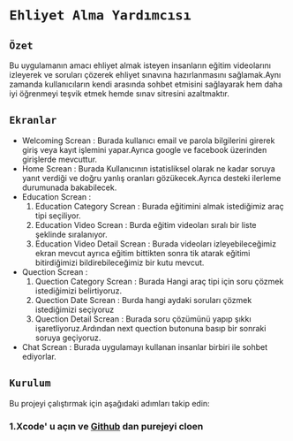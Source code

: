 # `Ehliyet Alma Yardımcısı`

## ``Özet``
Bu uygulamanın amacı ehliyet almak isteyen insanların eğitim videolarını izleyerek ve soruları çözerek ehliyet sınavına hazırlanmasını sağlamak.Aynı zamanda kullanıcıların kendi arasında sohbet etmisini sağlayarak hem daha iyi öğrenmeyi teşvik etmek hemde sınav sitresini azaltmaktır. 

## ``Ekranlar``
- Welcoming Screan : 
    Burada kullanıcı email ve parola bilgilerini girerek giriş veya kayıt işlemini yapar.Ayrıca google ve facebook üzerinden girişlerde mevcuttur.
- Home Screan : 
    Burada Kullanıcının istatisliksel olarak ne kadar soruya yanıt verdiği ve doğru yanlış oranları gözükecek.Ayrıca desteki ilerleme durumunada bakabilecek.
- Education Screan : 
    1. Education Category Screan : 
    Burada eğitimini almak istediğimiz araç tipi seçiliyor.
    2. Education Video Screan : 
    Burda eğitim videoları sıralı bir liste şeklinde sıralanıyor.
    3. Education Video Detail Screan : 
    Burada videoları izleyebileceğimiz ekran mevcut ayrıca eğitim bittikten sonra tik atarak eğitimi bitirdiğimizi bildirebileceğimiz bir kutu mevcut.
- Quection Screan :
    1. Quection Category Screan :
     Burada Hangi araç tipi için soru çözmek istediğimizi belirtiyoruz.
    2. Quection Date Screan : 
    Burda hangi aydaki soruları çözmek istediğimizi seçiyoruz
    3. Quection Detail Screan : 
    Burada soru çözümünü yapıp şıkkı işaretliyoruz.Ardından next quection butonuna basıp bir sonraki soruya geçiyoruz.
- Chat Screan : 
    Burada uygulamayı kullanan insanlar birbiri ile sohbet ediyorlar.
## ``Kurulum``

Bu projeyi çalıştırmak için aşağıdaki adımları takip edin:

### 1.Xcode' u açın ve [Github](https://github.com/oguzhan-c/DrivingLicence) dan purejeyi cloen

